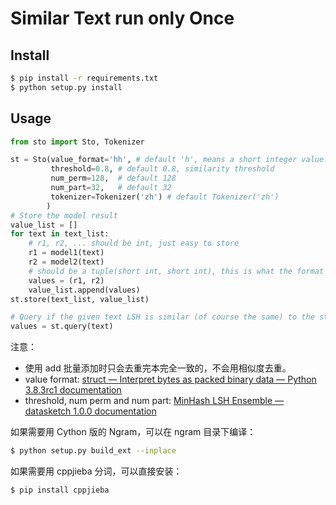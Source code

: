 # Similar Text run only Once

## Install

```bash
$ pip install -r requirements.txt
$ python setup.py install
```

## Usage

```python
from sto import Sto, Tokenizer

st = Sto(value_format='hh', # default 'h', means a short integer value.
         threshold=0.8, # default 0.8, similarity threshold
         num_perm=128,  # default 128
         num_part=32,   # default 32
         tokenizer=Tokenizer('zh') # default Tokenizer('zh')
        )
# Store the model result
value_list = []
for text in text_list:
    # r1, r2, ... should be int, just easy to store
    r1 = model1(text)
    r2 = model2(text)
    # should be a tuple(short int, short int), this is what the format 'hh' means.
    values = (r1, r2)
    value_list.append(values)
st.store(text_list, value_list)

# Query if the given text LSH is similar (of course the same) to the stored text.
values = st.query(text)
```

注意：

- 使用 add 批量添加时只会去重完本完全一致的，不会用相似度去重。
- value format: [struct — Interpret bytes as packed binary data — Python 3.8.3rc1 documentation](https://docs.python.org/3/library/struct.html#format-strings)
- threshold, num perm and num part: [MinHash LSH Ensemble — datasketch 1.0.0 documentation](http://ekzhu.com/datasketch/lshensemble.html)

如果需要用 Cython 版的 Ngram，可以在 ngram 目录下编译：

```bash
$ python setup.py build_ext --inplace
```

如果需要用 cppjieba 分词，可以直接安装：

```bash
$ pip install cppjieba
```

